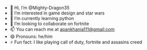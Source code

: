 - 👋 Hi, I’m @Mighty-Dragon35
- 👀 I’m interested in game design and star wars
- 🌱 I’m currently learning python
- 💞️ I’m looking to collaborate on fortnite
- 📫 You can reach me at apankhania111@gmail.com
- 😄 Pronouns: he/him
- ⚡ Fun fact: I like playing call of duty, fortnite and assasins creed

<!---
Mighty-Dragon35/Mighty-Dragon35 is a ✨ special ✨ repository because i
